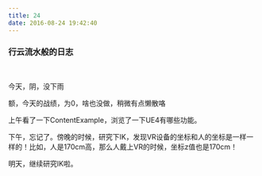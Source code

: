 ```yaml
---
title: 24
date: 2016-08-24 19:42:40
---
```


### 行云流水般的日志

<br/>

今天，阴，没下雨

额，今天的战绩，为0，啥也没做，稍微有点懒散咯

上午看了一下ContentExample，浏览了一下UE4有哪些功能。

下午，忘记了。傍晚的时候，研究下IK，发现VR设备的坐标和人的坐标是一样一样的！比如，人是170cm高，那么人戴上VR的时候，坐标z值也是170cm！

明天，继续研究IK啦。